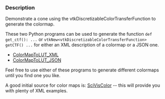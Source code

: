 ### Description

Demonstrate a cone using the vtkDiscretizableColorTransferFunction to generate the colormap.

These two Python programs can be used to generate the function `def get_ctf(): ...` or `vtkNew<vtkDiscretizableColorTransferFunction> getCTF() ...` for either an XML description of a colormap or a JSON one.

- [ColorMapToLUT_XML](../../../Python/Utilities/ColorMapToLUT_XML/)
- [ColorMapToLUT_JSON](../../../Python/Utilities/ColorMapToLUT_JSON/)

Feel free to use either of these programs to generate different colormaps until you find one you like.

A good initial source for color maps is: [SciVisColor](https://sciviscolor.org/) -- this will provide you with plenty of XML examples.
